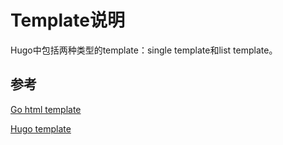 # Template说明

Hugo中包括两种类型的template：single template和list template。

## 参考

[Go html template](http://golang.org/pkg/html/template/)

[Hugo template](https://gohugo.io/templates/introduction/)